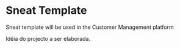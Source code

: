# Sneat Template

Sneat template will be used in the Customer Management platform

Idéia do projecto a ser elaborada.